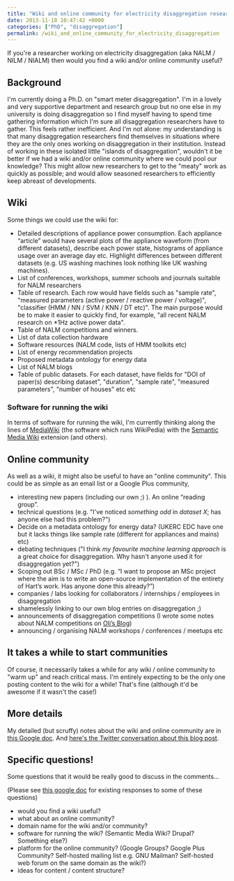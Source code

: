 ```yaml
---
title: "Wiki and online community for electricity disaggregation researchers"
date: 2013-11-18 10:47:42 +0000
categories: ["PhD", "disaggregation"]
permalink: /wiki_and_online_community_for_electricity_disaggregation
---
```

If you're a researcher working on electricity disaggregation (aka NALM /
NILM / NIALM) then would you find a wiki and/or online community useful?

Background
----------

I'm currently doing a Ph.D. on "smart meter disaggregation". I'm in a
lovely and very supportive department and research group but no one else
in my university is doing disaggregation so I find myself having to
spend time gathering information which I'm sure all disaggregation
researchers have to gather. This feels rather inefficient. And I'm not
alone: my understanding is that many disaggregation researchers find
themselves in situations where they are the only ones working on
disaggregation in their institution. Instead of working in these
isolated little "islands of disaggregation", wouldn't it be better if we
had a wiki and/or online community where we could pool our knowledge?
This might allow new researchers to get to the "meaty" work as quickly
as possible; and would allow seasoned researchers to efficiently keep
abreast of developments.

Wiki
----

Some things we could use the wiki for:

-   Detailed descriptions of appliance power consumption. Each appliance
    “article” would have several plots of the appliance waveform (from
    different datasets), describe each power state, histograms of
    appliance usage over an average day etc. Highlight differences
    between different datasets (e.g. US washing machines look nothing
    like UK washing machines).
-   List of conferences, workshops, summer schools and journals suitable
    for NALM researchers
-   Table of research. Each row would have fields such as "sample rate",
    "measured parameters (active power / reactive power / voltage)",
    "classifier (HMM / NN / SVM / KNN / DT etc)". The main purpose would
    be to make it easier to quickly find, for example, "all recent NALM
    research on \*1Hz active power data".
-   Table of NALM competitions and winners.
-   List of data collection hardware
-   Software resources (NALM code, lists of HMM toolkits etc)
-   List of energy recommendation projects
-   Proposed metadata ontology for energy data
-   List of NALM blogs
-   Table of public datasets. For each dataset, have fields for "DOI
    of paper(s) describing dataset", "duration", "sample rate",
    "measured parameters", "number of houses" etc etc

### Software for running the wiki

In terms of software for running the wiki, I'm currently thinking along
the lines of [MediaWiki](http://www.mediawiki.org/wiki/MediaWiki) (the
software which runs WikiPedia) with the [Semantic Media
Wiki](http://semantic-mediawiki.org/) extension (and others).

Online community
----------------

As well as a wiki, it might also be useful to have an "online
community". This could be as simple as an email list or a Google Plus
community,

-   interesting new papers (including our own ;) ). An online
    “reading group”.
-   technical questions (e.g. "I've noticed *something odd* in *dataset
    X*; has anyone else had this problem?")
-   Decide on a metadata ontology for energy data? (UKERC EDC have one
    but it lacks things like sample rate (different for appliances
    and mains) etc)
-   debating techniques ("I think *my favourite machine learning
    approach* is a great choice for disaggregation. Why hasn't anyone
    used it for disaggregation yet?")
-   Scoping out BSc / MSc / PhD (e.g. “I want to propose an MSc project
    where the aim is to write an open-source implementation of the
    entirety of Hart’s work. Has anyone done this already?”)
-   companies / labs looking for collaborators / internships / employees
    in disaggregation
-   shamelessly linking to our own blog entries on disaggregation ;)
-   announcements of disaggregation competitions (I wrote some notes
    about NALM competitions on [Oli’s
    Blog](http://blog.oliverparson.co.uk/2013/11/belkin-energy-disaggregation.html))
-   announcing / organising NALM workshops / conferences / meetups etc

It takes a while to start communities
-------------------------------------

Of course, it necessarily takes a while for any wiki / online community
to "warm up" and reach critical mass. I'm entirely expecting to be the
only one posting content to the wiki for a while! That's fine (although
it'd be awesome if it wasn't the case!)

More details
------------

My detailed (but scruffy) notes about the wiki and online community are
in [this Google
doc](https://docs.google.com/document/d/1yRHB0dNx6ONjo9YL-8i3JJB9RPd32VFqcat9GQJvmbU/pub).
And [here's the Twitter conversation about this blog
post](https://twitter.com/jack_kelly/status/402390669299167233).

Specific questions!
-------------------

Some questions that it would be really good to discuss in the
comments...

(Please see [this google
doc](https://docs.google.com/document/d/1yRHB0dNx6ONjo9YL-8i3JJB9RPd32VFqcat9GQJvmbU/pub)
for existing responses to some of these questions)

-   would you find a wiki useful?
-   what about an online community?
-   domain name for the wiki and/or community?
-   software for running the wiki? (Semantic Media Wiki? Drupal?
    Something else?)
-   platform for the online community? (Google Groups? Google Plus
    Community? Self-hosted mailing list e.g. GNU Mailman? Self-hosted
    web forum on the same domain as the wiki?)
-   ideas for content / content structure?


